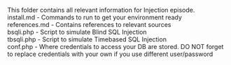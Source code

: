 This folder contains all relevant information for Injection episode.  
install.md - Commands to run to get your environment ready  
references.md - Contains references to relevant sources  
bsqli.php - Script to simulate Blind SQL Injection  
tbsqli.php - Script to simulate Timebased SQL Injection  
conf.php - Where credentials to access your DB are stored. DO NOT forget to replace credentials with your own if you use different user/password  
